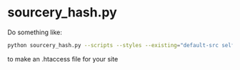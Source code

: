 # sourcery_hash.py

Do something like:
```bash
python sourcery_hash.py --scripts --styles --existing="default-src self" <my files>
```

to make an .htaccess file for your site
